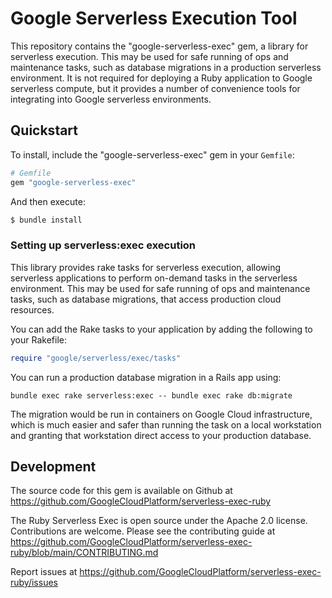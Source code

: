 # Google Serverless Execution Tool

This repository contains the "google-serverless-exec" gem, a library for serverless execution. This may be used for safe running of ops and maintenance tasks, such as database migrations in a production serverless environment. It is not required for deploying a Ruby application to Google serverless compute, but it provides a number of convenience tools for integrating into Google serverless environments.

## Quickstart

To install, include the "google-serverless-exec" gem in your `Gemfile`:

```ruby
# Gemfile
gem "google-serverless-exec"
```

And then execute:

```ruby
$ bundle install
```

### Setting up serverless:exec execution

This library provides rake tasks for serverless execution, allowing
serverless applications to perform on-demand tasks in the serverless
environment. This may be used for safe running of ops and maintenance tasks,
such as database migrations, that access production cloud resources. 

You can add the Rake tasks to your application by adding the following to your Rakefile:

```ruby
require "google/serverless/exec/tasks"
```

You can run a production database migration in a Rails app using:

    bundle exec rake serverless:exec -- bundle exec rake db:migrate

The migration would be run in containers on Google Cloud infrastructure, which
is much easier and safer than running the task on a local workstation and
granting that workstation direct access to your production database.

## Development

The source code for this gem is available on Github at https://github.com/GoogleCloudPlatform/serverless-exec-ruby

The Ruby Serverless Exec is open source under the Apache 2.0 license.
Contributions are welcome. Please see the contributing guide at
https://github.com/GoogleCloudPlatform/serverless-exec-ruby/blob/main/CONTRIBUTING.md

Report issues at https://github.com/GoogleCloudPlatform/serverless-exec-ruby/issues
